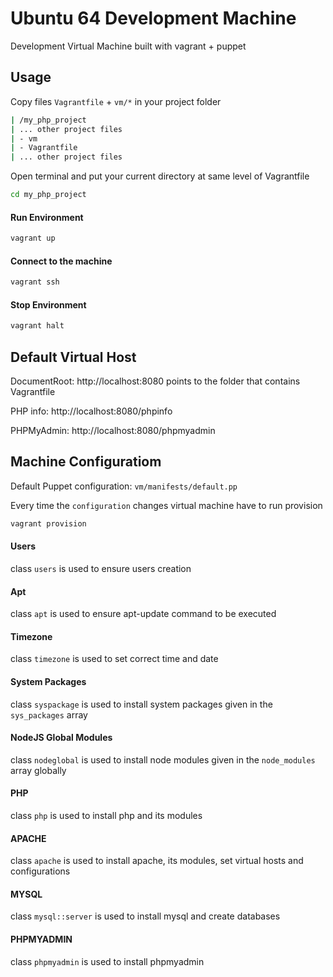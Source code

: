 # Ubuntu 64 Development Machine

Development Virtual Machine built with vagrant + puppet

## Usage

Copy files `Vagrantfile` + `vm/*` in your project folder

```bash
| /my_php_project
| ... other project files
| - vm           
| - Vagrantfile
| ... other project files
```

Open terminal and put your current directory at same level of Vagrantfile

```bash
cd my_php_project
```

#### Run Environment

```bash
vagrant up
```

#### Connect to the machine

```bash
vagrant ssh
```

#### Stop Environment

```bash
vagrant halt
```

## Default Virtual Host

DocumentRoot: http://localhost:8080 points to the folder that contains Vagrantfile
   
PHP info: http://localhost:8080/phpinfo

PHPMyAdmin: http://localhost:8080/phpmyadmin

## Machine Configuratiom

Default Puppet configuration: `vm/manifests/default.pp`

Every time the `configuration` changes virtual machine have to run provision

```bash
vagrant provision
```

#### Users

class `users` is used to ensure users creation

#### Apt

class `apt` is used to ensure apt-update command to be executed

#### Timezone

class `timezone` is used to set correct time and date

#### System Packages

class `syspackage` is used to install system packages given in the `sys_packages` array

#### NodeJS Global Modules

class `nodeglobal` is used to install node modules given in the `node_modules` array globally

#### PHP

class `php` is used to install php and its modules

#### APACHE

class `apache` is used to install apache, its modules, set virtual hosts and configurations

#### MYSQL

class `mysql::server` is used to install mysql and create databases

#### PHPMYADMIN

class `phpmyadmin` is used to install phpmyadmin
